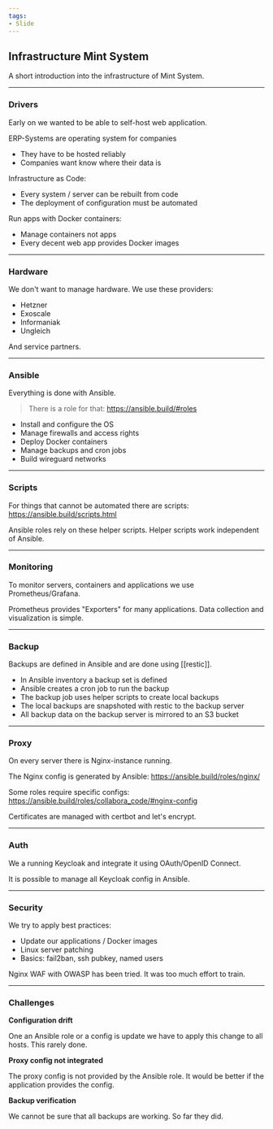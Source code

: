 ```yaml
---
tags:
- Slide
---
```

## Infrastructure Mint System

A short introduction into the infrastructure of Mint System.

---
### Drivers

Early on we wanted to be able to self-host web application.

ERP-Systems are operating system for companies
* They have to be hosted reliably
* Companies want know where their data is

Infrastructure as Code:
* Every system / server can be rebuilt from code
* The deployment of configuration must be automated

Run apps with Docker containers:
* Manage containers not apps
* Every decent web app provides Docker images

---
### Hardware

We don't want to manage hardware. We use these providers:

* Hetzner
* Exoscale
* Informaniak
* Ungleich

And service partners.

---
### Ansible

Everything is done with Ansible.

> There is a role for that: https://ansible.build/#roles

* Install and configure the OS
* Manage firewalls and access rights
* Deploy Docker containers
* Manage backups and cron jobs
* Build wireguard networks

---
### Scripts

For things that cannot be automated there are scripts: https://ansible.build/scripts.html

Ansible roles rely on these helper scripts. Helper scripts work independent of Ansible.

---
### Monitoring

To monitor servers, containers and applications we use Prometheus/Grafana.

Prometheus provides "Exporters" for many applications. Data collection and visualization is simple.

---
### Backup

Backups are defined in Ansible and are done using [[restic]].

* In Ansible inventory a backup set is defined
* Ansible creates a cron job to run the backup
* The backup job uses helper scripts to create local backups
* The local backups are snapshoted with restic to the backup server
* All backup data on the backup server is mirrored to an S3 bucket

---
### Proxy

On every server there is Nginx-instance running.

The Nginx config is generated by Ansible: https://ansible.build/roles/nginx/

Some roles require specific configs: https://ansible.build/roles/collabora_code/#nginx-config

Certificates are managed with certbot and let's encrypt.

---
### Auth

We a running Keycloak and integrate it using OAuth/OpenID Connect.

It is possible to manage all Keycloak config in Ansible.

---
### Security

We try to apply best practices:

* Update our applications / Docker images
* Linux server patching
* Basics: fail2ban, ssh pubkey, named users

Nginx WAF with OWASP has been tried. It was too much effort to train.

---
### Challenges

**Configuration drift**

One an Ansible role or a config is update we have to apply this change to all hosts. This rarely done.

**Proxy config not integrated**

The proxy config is not provided by the Ansible role. It would be better if the application provides the config.

**Backup verification**

We cannot be sure that all backups are working. So far they did.
